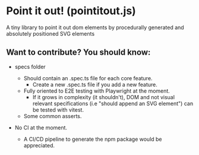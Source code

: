 # Point it out! (pointitout.js)

A tiny library to point it out dom elements by procedurally generated and 
absolutely positioned SVG elements

## Want to contribute? You should know:

- specs folder
    - Should contain an .spec.ts file for each core feature.
        - Create a new .spec.ts file if you add a new feature.
    - Fully oriented to E2E testing with Playwright at the moment.
        - If it grows in complexity (it shouldn't), DOM and not visual relevant specifications (i.e "should append an SVG element") can be tested with vitest.
    - Some common asserts.

- No CI at the moment.
    - A CI/CD pipeline to generate the npm package would be appreciated.
